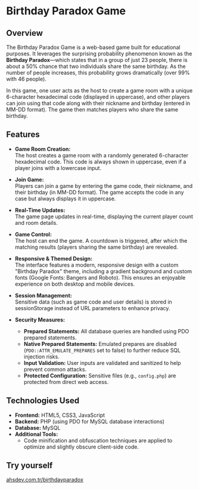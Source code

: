 # Birthday Paradox Game

## Overview

The Birthday Paradox Game is a web-based game built for educational purposes. It leverages the surprising probability phenomenon known as the **Birthday Paradox**—which states that in a group of just 23 people, there is about a 50% chance that two individuals share the same birthday. As the number of people increases, this probability grows dramatically (over 99% with 46 people).

In this game, one user acts as the host to create a game room with a unique 6-character hexadecimal code (displayed in uppercase), and other players can join using that code along with their nickname and birthday (entered in MM-DD format). The game then matches players who share the same birthday.

## Features

- **Game Room Creation:**  
  The host creates a game room with a randomly generated 6-character hexadecimal code. This code is always shown in uppercase, even if a player joins with a lowercase input.

- **Join Game:**  
  Players can join a game by entering the game code, their nickname, and their birthday (in MM-DD format). The game accepts the code in any case but always displays it in uppercase.

- **Real-Time Updates:**  
  The game page updates in real-time, displaying the current player count and room details.

- **Game Control:**  
  The host can end the game. A countdown is triggered, after which the matching results (players sharing the same birthday) are revealed.

- **Responsive & Themed Design:**  
  The interface features a modern, responsive design with a custom "Birthday Paradox" theme, including a gradient background and custom fonts (Google Fonts: Bangers and Roboto). This ensures an enjoyable experience on both desktop and mobile devices.

- **Session Management:**  
  Sensitive data (such as game code and user details) is stored in sessionStorage instead of URL parameters to enhance privacy.

- **Security Measures:**  
  - **Prepared Statements:** All database queries are handled using PDO prepared statements.
  - **Native Prepared Statements:** Emulated prepares are disabled (`PDO::ATTR_EMULATE_PREPARES` set to false) to further reduce SQL injection risks.
  - **Input Validation:** User inputs are validated and sanitized to help prevent common attacks.
  - **Protected Configuration:** Sensitive files (e.g., `config.php`) are protected from direct web access.

## Technologies Used

- **Frontend:** HTML5, CSS3, JavaScript  
- **Backend:** PHP (using PDO for MySQL database interactions)  
- **Database:** MySQL  
- **Additional Tools:**  
  - Code minification and obfuscation techniques are applied to optimize and slightly obscure client-side code.

## Try yourself

<a href="https://ahsdev.com.tr/birthdayparadox" target="_blank" rel="noopener noreferrer">ahsdev.com.tr/birthdayparadox</a>
